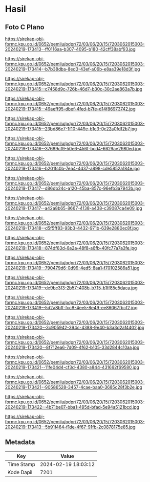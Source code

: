 # Hasil

## Foto C Plano

https://sirekap-obj-formc.kpu.go.id/0652/pemilu/pdpr/72/03/06/20/15/7203062015003-20240219-173413--ff0116aa-b307-4095-b180-42cff38abf93.jpg

https://sirekap-obj-formc.kpu.go.id/0652/pemilu/pdpr/72/03/06/20/15/7203062015003-20240219-173414--b7b38dba-8ed3-43ef-a06b-e8aa39e18d3f.jpg

https://sirekap-obj-formc.kpu.go.id/0652/pemilu/pdpr/72/03/06/20/15/7203062015003-20240219-173415--c7458d9c-726b-46d7-b30c-30c2ae863a7b.jpg

https://sirekap-obj-formc.kpu.go.id/0652/pemilu/pdpr/72/03/06/20/15/7203062015003-20240219-173415--49aeff95-dbef-4fed-b7fe-d14f86973742.jpg

https://sirekap-obj-formc.kpu.go.id/0652/pemilu/pdpr/72/03/06/20/15/7203062015003-20240219-173415--23bd86e7-1f10-449e-b1c3-0c22a0fdf2b7.jpg

https://sirekap-obj-formc.kpu.go.id/0652/pemilu/pdpr/72/03/06/20/15/7203062015003-20240219-173416--37689cf9-50e6-456f-bcd4-6629ae2980ed.jpg

https://sirekap-obj-formc.kpu.go.id/0652/pemilu/pdpr/72/03/06/20/15/7203062015003-20240219-173416--b201fc0b-7ea4-4d37-a898-cde5852a184e.jpg

https://sirekap-obj-formc.kpu.go.id/0652/pemilu/pdpr/72/03/06/20/15/7203062015003-20240219-173417--d86db24c-a120-45ba-857c-96efb3a7943b.jpg

https://sirekap-obj-formc.kpu.go.id/0652/pemilu/pdpr/72/03/06/20/15/7203062015003-20240219-173417--a42a8b65-8667-4138-a438-c39087ca4e09.jpg

https://sirekap-obj-formc.kpu.go.id/0652/pemilu/pdpr/72/03/06/20/15/7203062015003-20240219-173418--d5f5ff83-93b3-4432-971b-639e2880ec8f.jpg

https://sirekap-obj-formc.kpu.go.id/0652/pemilu/pdpr/72/03/06/20/15/7203062015003-20240219-173418--874df83d-6a2a-48f8-a6fb-40fc77a7a3fe.jpg

https://sirekap-obj-formc.kpu.go.id/0652/pemilu/pdpr/72/03/06/20/15/7203062015003-20240219-173419--790479d6-0d99-4ed5-8aa1-f70102586a51.jpg

https://sirekap-obj-formc.kpu.go.id/0652/pemilu/pdpr/72/03/06/20/15/7203062015003-20240219-173419--de9bc3f3-2b57-408b-b715-b1ff85c5daca.jpg

https://sirekap-obj-formc.kpu.go.id/0652/pemilu/pdpr/72/03/06/20/15/7203062015003-20240219-173419--5d2a8bff-fcc8-4ee5-8e49-ee86067fbcf2.jpg

https://sirekap-obj-formc.kpu.go.id/0652/pemilu/pdpr/72/03/06/20/15/7203062015003-20240219-173420--3c905942-394c-4388-9e40-b3a3d2af4402.jpg

https://sirekap-obj-formc.kpu.go.id/0652/pemilu/pdpr/72/03/06/20/15/7203062015003-20240219-173420--8f712ea6-7d09-4f62-b105-33d2844c10aa.jpg

https://sirekap-obj-formc.kpu.go.id/0652/pemilu/pdpr/72/03/06/20/15/7203062015003-20240219-173421--11fe04d4-cf3d-4380-a844-431662f69580.jpg

https://sirekap-obj-formc.kpu.go.id/0652/pemilu/pdpr/72/03/06/20/15/7203062015003-20240219-173421--90586528-3457-4cae-baa0-3685c28f3b2e.jpg

https://sirekap-obj-formc.kpu.go.id/0652/pemilu/pdpr/72/03/06/20/15/7203062015003-20240219-173422--4b71be07-bba1-495d-bfad-5e94a5121bcd.jpg

https://sirekap-obj-formc.kpu.go.id/0652/pemilu/pdpr/72/03/06/20/15/7203062015003-20240219-173413--5b91f464-f1de-4f67-91fb-2c0878175e85.jpg


## Metadata

| Key        | Value               |
| ---------- | ------------------- |
| Time Stamp | 2024-02-19 18:03:12 |
| Kode Dapil | 7201                |



